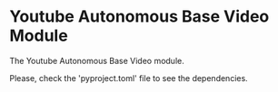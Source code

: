 # Youtube Autonomous Base Video Module

The Youtube Autonomous Base Video module.

Please, check the 'pyproject.toml' file to see the dependencies.
